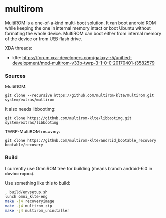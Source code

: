 # multirom
MultiROM is a one-of-a-kind multi-boot solution. It can boot android ROM while
keeping the one in internal memory intact or boot Ubuntu without formating
the whole device. MultiROM can boot either from internal memory of the device
or from USB flash drive.

XDA threads:
* klte: https://forum.xda-developers.com/galaxy-s5/unified-development/mod-multirom-v33b-twrp-3-1-0-0-20170401-t3582579

### Sources
MultiROM:

    git clone --recursive https://github.com/multirom-klte/multirom.git system/extras/multirom

It also needs libbootimg:

    git clone https://github.com/multirom-klte/libbootimg.git system/extras/libbootimg

TWRP-MultiROM recovery:

    git clone https://github.com/multirom-klte/android_bootable_recovery bootable/recovery

### Build
I currently use OmniROM tree for building (means branch android-6.0 in device repos).

Use something like this to build:

```sh
. build/envsetup.sh
lunch omni_klte-eng
make -j4 recoveryimage 
make -j4 multirom_zip 
make -j4 multirom_uninstaller
```
